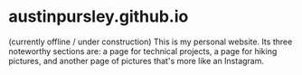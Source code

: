 # austinpursley.github.io
(currently offline / under construction)
This is my personal website. Its three noteworthy sections are: 
a page for technical projects,
a page for hiking pictures, 
and another page of pictures that's more like an Instagram.
